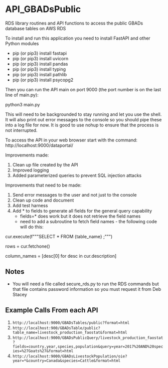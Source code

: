 # API_GBADsPublic
RDS library routines and API functions to access the public GBADs database tables on AWS RDS

To install and run this application you need to install FastAPI and other Python modules
 -  pip (or pip3) install fastapi
 -  pip (or pip3) install uvicorn
 -  pip (or pip3) install pandas
 -  pip (or pip3) install typing
 -  pip (or pip3) install pathlib
 -  pip (or pip3) install psycopg2

Then you can run the API main on port 9000 (the port number is on the last line of main.py):

python3 main.py

This will need to be backgrounded to stay running and let you use the shell.  It will also
print out error messages to the console so you should pipe these into a log file for now.
It is good to use nohup to ensure that the process is not interrupted.

To access the API in your web browser start with the command:
http://localhost:9000/dataportal/

Improvements made:
1. Clean up file created by the API
2. Improved logging
3. Added parameterized queries to prevent SQL injection attacks

Improvements that need to be made:
1. Send error messages to the user and not just to the console
2. Clean up code and document
3. Add test harness
4. Add * to fields to generate all fields for the general query capability
   - fields=* does work but it does not retrieve the field names
   - need to add a subroutine to fetch field names - the following code will do this:

cur.execute(f"""SELECT * FROM {table_name} ;""")

rows = cur.fetchone()

column_names = [desc[0] for desc in cur.description]

## Notes

- You will need a file called secure_rds.py to run the RDS commands but that file contains
password information so you must request it from Deb Stacey


## Example Calls From each API
1. ```http://localhost:9000/GBADsTables/public?format=html```
2. ```http://localhost:900/GBADsTable/public?table_name=livestock_production_faostat&format=html```
3. ```http://localhost:9000/GBADsPublicQuery/livestock_production_faostat?fields=country,year,species,population&query=year=2017%20AND%20species=%27Goats%27&format=html```
4. ```http://localhost:9000/GBADsLivestockPopulation/oie?year=*&country=Canada&species=Cattle&format=html```